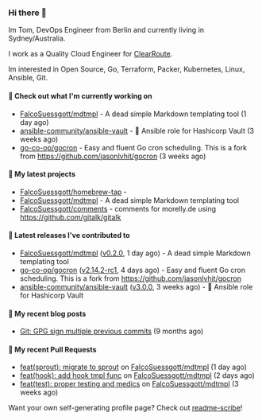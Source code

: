 ### Hi there 👋

Im Tom, DevOps Engineer from Berlin and currently living in Sydney/Australia.

I work as a Quality Cloud Engineer for [ClearRoute](https://clearroute.io).

Im interested in Open Source, Go, Terraform, Packer, Kubernetes, Linux, Ansible, Git.

#### 👷 Check out what I'm currently working on

- [FalcoSuessgott/mdtmpl](https://github.com/FalcoSuessgott/mdtmpl) - A dead simple Markdown templating tool (1 day ago)
- [ansible-community/ansible-vault](https://github.com/ansible-community/ansible-vault) - :key: Ansible role for Hashicorp Vault (3 weeks ago)
- [go-co-op/gocron](https://github.com/go-co-op/gocron) - Easy and fluent Go cron scheduling. This is a fork from https://github.com/jasonlvhit/gocron (3 weeks ago)

#### 🌱 My latest projects

- [FalcoSuessgott/homebrew-tap](https://github.com/FalcoSuessgott/homebrew-tap) - 
- [FalcoSuessgott/mdtmpl](https://github.com/FalcoSuessgott/mdtmpl) - A dead simple Markdown templating tool
- [FalcoSuessgott/comments](https://github.com/FalcoSuessgott/comments) - comments for morelly.de using https://github.com/gitalk/gitalk

#### 🔭 Latest releases I've contributed to

- [FalcoSuessgott/mdtmpl](https://github.com/FalcoSuessgott/mdtmpl) ([v0.2.0](https://github.com/FalcoSuessgott/mdtmpl/releases/tag/v0.2.0), 1 day ago) - A dead simple Markdown templating tool
- [go-co-op/gocron](https://github.com/go-co-op/gocron) ([v2.14.2-rc1](https://github.com/go-co-op/gocron/releases/tag/v2.14.2-rc1), 4 days ago) - Easy and fluent Go cron scheduling. This is a fork from https://github.com/jasonlvhit/gocron
- [ansible-community/ansible-vault](https://github.com/ansible-community/ansible-vault) ([v3.0.0](https://github.com/ansible-community/ansible-vault/releases/tag/v3.0.0), 3 weeks ago) - :key: Ansible role for Hashicorp Vault

#### 📜 My recent blog posts

- [Git: GPG sign multiple previous commits](https://morelly.de/post/20240328_git_gpg_sign_commits/) (9 months ago)

#### 🔨 My recent Pull Requests

- [feat(sprout): migrate to sprout](https://github.com/FalcoSuessgott/mdtmpl/pull/31) on [FalcoSuessgott/mdtmpl](https://github.com/FalcoSuessgott/mdtmpl) (1 day ago)
- [feat(hook): add hook tmpl func](https://github.com/FalcoSuessgott/mdtmpl/pull/28) on [FalcoSuessgott/mdtmpl](https://github.com/FalcoSuessgott/mdtmpl) (2 days ago)
- [feat(test): proper testing and medics](https://github.com/FalcoSuessgott/mdtmpl/pull/18) on [FalcoSuessgott/mdtmpl](https://github.com/FalcoSuessgott/mdtmpl) (3 weeks ago)

Want your own self-generating profile page? Check out [readme-scribe](https://github.com/muesli/readme-scribe)!